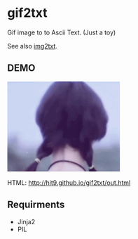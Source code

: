 gif2txt
=======

Gif image to to Ascii Text. (Just a toy)

See also [img2txt](https://github.com/hit9/img2txt).

DEMO
----

![](test.gif)

HTML: http://hit9.github.io/gif2txt/out.html

Requirments
-----------

* Jinja2
* PIL
